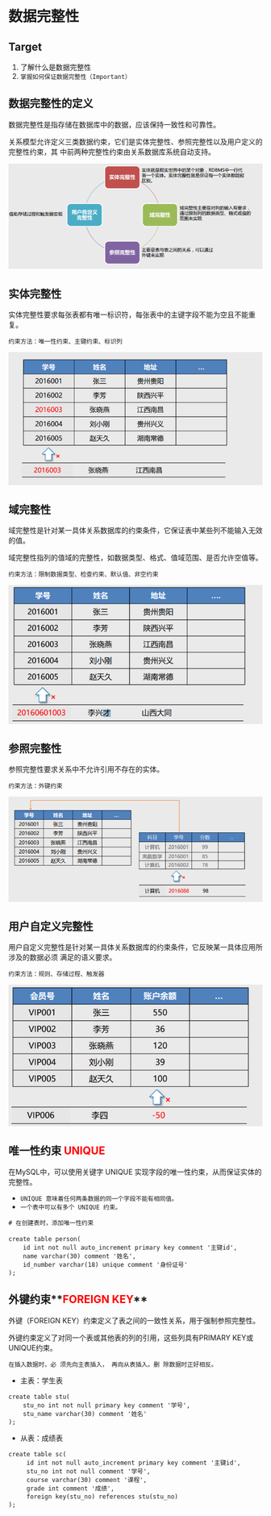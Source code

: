 # 数据完整性

## Target

1. 了解什么是数据完整性 
2. `掌握如何保证数据完整性（Important）`

## 数据完整性的定义

数据完整性是指存储在数据库中的数据，应该保持一致性和可靠性。 

关系模型允许定义三类数据约束，它们是实体完整性、参照完整性以及用户定义的完整性约束，其 中前两种完整性约束由关系数据库系统自动支持。

<img src="Resources/29.png"/>

## 实体完整性

实体完整性要求每张表都有唯一标识符，每张表中的主键字段不能为空且不能重复。

`约束方法：唯一性约束、主键约束、标识列`

<img src="Resources/30.png"/>

## 域完整性

域完整性是针对某一具体关系数据库的约束条件，它保证表中某些列不能输入无效的值。 

域完整性指列的值域的完整性，如数据类型、格式、值域范围、是否允许空值等。

`约束方法：限制数据类型、检查约束、默认值、非空约束`

<img src="Resources/31.png"/>

## 参照完整性

参照完整性要求关系中不允许引用不存在的实体。

`约束方法：外键约束`

<img src="Resources/32.png"/>

## 用户自定义完整性

用户自定义完整性是针对某一具体关系数据库的约束条件，它反映某一具体应用所涉及的数据必须 满足的语义要求。

`约束方法：规则、存储过程、触发器`

<img src="Resources/33.png"/>

## 唯一性约束 **<font color="red">UNIQUE</font>**

在MySQL中，可以使用关键字 UNIQUE 实现字段的唯一性约束，从而保证实体的完整性。 

- `UNIQUE 意味着任何两条数据的同一个字段不能有相同值。` 
- `一个表中可以有多个 UNIQUE 约束。`

```mysql
# 在创建表时，添加唯一性约束

create table person(
	id int not null auto_increment primary key comment '主键id',
	name varchar(30) comment '姓名',
	id_number varchar(18) unique comment '身份证号'
);
```

## 外键约束**<font color="red">FOREIGN KEY</font>**

外键（FOREIGN KEY）约束定义了表之间的一致性关系，用于强制参照完整性。

 外键约束定义了对同一个表或其他表的列的引用，这些列具有PRIMARY KEY或UNIQUE约束。

`在插入数据时，必 须先向主表插入， 再向从表插入。删 除数据时正好相反。`

- 主表：学生表

```mysql
create table stu(
 	stu_no int not null primary key comment '学号',
 	stu_name varchar(30) comment '姓名'
);
```

- 从表：成绩表

```mysql
create table sc(
     id int not null auto_increment primary key comment '主键id',
     stu_no int not null comment '学号',
     course varchar(30) comment '课程',
     grade int comment '成绩',
     foreign key(stu_no) references stu(stu_no)
);
```

